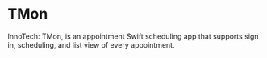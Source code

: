 # TMon
InnoTech: TMon, is an appointment Swift scheduling app that supports sign in, scheduling, and list view of every appointment.
